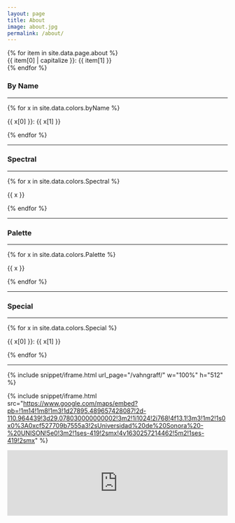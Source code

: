 ```yaml
---
layout: page
title: About
image: about.jpg
permalink: /about/
---
```


<div class="wh-100-10-center"> 
{% for item in site.data.page.about %}
<div class="wh-100-100-left ontouch">
{{ item[0] | capitalize }}: {{ item[1] }}
</div>
{% endfor %}
</div>

### By Name

***

{% for x in site.data.colors.byName %}
<p style="color: {{ x[1] }};">{{ x[0] }}: {{ x[1] }}</p><div class="row wh-60-30-right" style="background: {{ x[1] }};"></div>
{% endfor %}

***

### Spectral 

***

{% for x in site.data.colors.Spectral %}
<p style="color: {{ x }};">{{ x }}</p><div class="row wh-60-30-right" style="background: {{ x }};"></div>
{% endfor %}

*** 

### Palette

*** 

{% for x in site.data.colors.Palette %}
<p style="color: {{ x }};">{{ x }}</p><div class="row wh-60-30-right" style="background: {{ x }};"></div>
{% endfor %}

*** 

### Special

*** 

{% for x in site.data.colors.Special %}
<p style="color: {{ x[1] }};">{{ x[0] }}: {{ x[1] }}</p><div class="row wh-60-30-right" style="background: {{ x[1] }};"></div>
{% endfor %}

***

<div class="container solid-border">
{% include snippet/iframe.html url_page="/vahngraff/" w="100%" h="512" %}

{% include snippet/iframe.html src="https://www.google.com/maps/embed?pb=!1m14!1m8!1m3!1d27895.489657428087!2d-110.964439!3d29.078030000000002!3m2!1i1024!2i768!4f13.1!3m3!1m2!1s0x0%3A0xcf527709b7555a3!2sUniversidad%20de%20Sonora%20-%20UNISON!5e0!3m2!1ses-419!2smx!4v1630257214462!5m2!1ses-419!2smx" %}

<iframe width="100%" frameborder="0" scrolling="no" marginheight="0" marginwidth="0" src="https://virtualsky.lco.global/embed/index.html?longitude=-111.02386000000001&latitude=29.0878&projection=lambert&showstarlabels=true&showorbits=true&ecliptic=true&meridian=true&gridlines_az=true&gridlines_eq=true&gridlines_gal=true&live=true" allowTransparency="true"></iframe>

</div>
